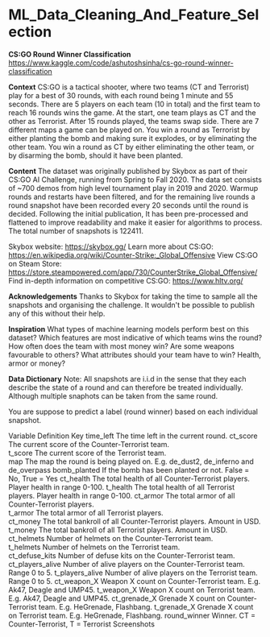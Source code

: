 # ML_Data_Cleaning_And_Feature_Selection
**CS:GO Round Winner Classification**
https://www.kaggle.com/code/ashutoshsinha/cs-go-round-winner-classification

**Context**
CS:GO is a tactical shooter, where two teams (CT and Terrorist) play for a best of 30 rounds, with each round being 1 minute and 55 seconds. There are 5 players on each team (10 in total) and the first team to reach 16 rounds wins the game. At the start, one team plays as CT and the other as Terrorist. After 15 rounds played, the teams swap side. There are 7 different maps a game can be played on. You win a round as Terrorist by either planting the bomb and making sure it explodes, or by eliminating the other team. You win a round as CT by either eliminating the other team, or by disarming the bomb, should it have been planted.

**Content**
The dataset was originally published by Skybox as part of their CS:GO AI Challenge, running from Spring to Fall 2020. The data set consists of ~700 demos from high level tournament play in 2019 and 2020. Warmup rounds and restarts have been filtered, and for the remaining live rounds a round snapshot have been recorded every 20 seconds until the round is decided. Following the initial publication, It has been pre-processed and flattened to improve readability and make it easier for algorithms to process. The total number of snapshots is 122411.

Skybox website: https://skybox.gg/
Learn more about CS:GO: https://en.wikipedia.org/wiki/Counter-Strike:_Global_Offensive
View CS:GO on Steam Store: https://store.steampowered.com/app/730/CounterStrike_Global_Offensive/
Find in-depth information on competitive CS:GO: https://www.hltv.org/

**Acknowledgements**
Thanks to Skybox for taking the time to sample all the snapshots and organising the challenge. It wouldn't be possible to publish any of this without their help.

**Inspiration**
What types of machine learning models perform best on this dataset?
Which features are most indicative of which teams wins the round?
How often does the team with most money win?
Are some weapons favourable to others?
What attributes should your team have to win? Health, armor or money?

**Data Dictionary**
Note: All snapshots are i.i.d in the sense that they each describe the state of a round
and can therefore be treated individually. Although multiple snaphots can be taken from the same round.

You are suppose to predict a label (round winner) based on each individual snapshot.

Variable	Definition	Key
time_left	The time left in the current round.	
ct_score	The current score of the Counter-Terrorist team.	
t_score	The current score of the Terrorist team.	
map	The map the round is being played on.	E.g. de_dust2, de_inferno and de_overpass
bomb_planted	If the bomb has been planted or not.	False = No, True = Yes
ct_health	The total health of all Counter-Terrorist players.	Player health in range 0-100.
t_health	The total health of all Terrorist players.	Player health in range 0-100.
ct_armor	The total armor of all Counter-Terrorist players.	
t_armor	The total armor of all Terrorist players.	
ct_money	The total bankroll of all Counter-Terrorist players.	Amount in USD.
t_money	The total bankroll of all Terrorist players.	Amount in USD.
ct_helmets	Number of helmets on the Counter-Terrorist team.	
t_helmets	Number of helmets on the Terrorist team.	
ct_defuse_kits	Number of defuse kits on the Counter-Terrorist team.	
ct_players_alive	Number of alive players on the Counter-Terrorist team.	Range 0 to 5.
t_players_alive	Number of alive players on the Terrorist team.	Range 0 to 5.
ct_weapon_X	Weapon X count on Counter-Terrorist team.	E.g. Ak47, Deagle and UMP45.
t_weapon_X	Weapon X count on Terrorist team.	E.g. Ak47, Deagle and UMP45.
ct_grenade_X	Grenade X count on Counter-Terrorist team.	E.g. HeGrenade, Flashbang.
t_grenade_X	Grenade X count on Terrorist team.	E.g. HeGrenade, Flashbang.
round_winner	Winner.	CT = Counter-Terrorist, T = Terrorist
Screenshots



